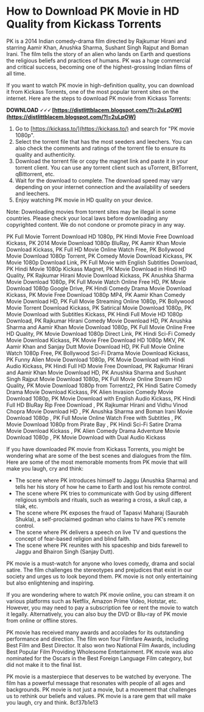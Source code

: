 # How to Download PK Movie in HD Quality from Kickass Torrents
 
PK is a 2014 Indian comedy-drama film directed by Rajkumar Hirani and starring Aamir Khan, Anushka Sharma, Sushant Singh Rajput and Boman Irani. The film tells the story of an alien who lands on Earth and questions the religious beliefs and practices of humans. PK was a huge commercial and critical success, becoming one of the highest-grossing Indian films of all time.
 
If you want to watch PK movie in high-definition quality, you can download it from Kickass Torrents, one of the most popular torrent sites on the internet. Here are the steps to download PK movie from Kickass Torrents:
 
**DOWNLOAD 🗸🗸🗸 [https://distlittblacem.blogspot.com/?l=2uLpOW](https://distlittblacem.blogspot.com/?l=2uLpOW)**


 
1. Go to [https://kickass.to/](https://kickass.to/) and search for "PK movie 1080p".
2. Select the torrent file that has the most seeders and leechers. You can also check the comments and ratings of the torrent file to ensure its quality and authenticity.
3. Download the torrent file or copy the magnet link and paste it in your torrent client. You can use any torrent client such as uTorrent, BitTorrent, qBittorrent, etc.
4. Wait for the download to complete. The download speed may vary depending on your internet connection and the availability of seeders and leechers.
5. Enjoy watching PK movie in HD quality on your device.

Note: Downloading movies from torrent sites may be illegal in some countries. Please check your local laws before downloading any copyrighted content. We do not condone or promote piracy in any way.
 
PK Full Movie Torrent Download HD 1080p,  PK Hindi Movie Free Download Kickass,  PK 2014 Movie Download 1080p BluRay,  PK Aamir Khan Movie Download Kickass,  PK Full HD Movie Online Watch Free,  PK Bollywood Movie Download 1080p Torrent,  PK Comedy Movie Download Kickass,  PK Movie 1080p Download Link,  PK Full Movie with English Subtitles Download,  PK Hindi Movie 1080p Kickass Magnet,  PK Movie Download in Hindi HD Quality,  PK Rajkumar Hirani Movie Download Kickass,  PK Anushka Sharma Movie Download 1080p,  PK Full Movie Watch Online Free HD,  PK Movie Download 1080p Google Drive,  PK Hindi Comedy Drama Movie Download Kickass,  PK Movie Free Download 1080p MP4,  PK Aamir Khan Comedy Movie Download HD,  PK Full Movie Streaming Online 1080p,  PK Bollywood Movie Torrent Download Kickass,  PK Satirical Movie Download 1080p,  PK Movie Download with Subtitles Kickass,  PK Hindi Full Movie HD 1080p Download,  PK Rajkumar Hirani Comedy Movie Download HD,  PK Anushka Sharma and Aamir Khan Movie Download 1080p,  PK Full Movie Online Free HD Quality,  PK Movie Download 1080p Direct Link,  PK Hindi Sci-Fi Comedy Movie Download Kickass,  PK Movie Free Download HD 1080p MKV,  PK Aamir Khan and Sanjay Dutt Movie Download HD,  PK Full Movie Online Watch 1080p Free,  PK Bollywood Sci-Fi Drama Movie Download Kickass,  PK Funny Alien Movie Download 1080p,  PK Movie Download with Hindi Audio Kickass,  PK Hindi Full HD Movie Free Download,  PK Rajkumar Hirani and Aamir Khan Movie Download HD,  PK Anushka Sharma and Sushant Singh Rajput Movie Download 1080p,  PK Full Movie Online Stream HD Quality,  PK Movie Download 1080p from Torrentz2,  PK Hindi Satire Comedy Drama Movie Download Kickass,  PK Alien Invasion Comedy Movie Download 1080p,  PK Movie Download with English Audio Kickass,  PK Hindi Full HD BluRay Rip Free Download ,  PK Rajkumar Hirani and Vidhu Vinod Chopra Movie Download HD ,  PK Anushka Sharma and Boman Irani Movie Download 1080p ,  PK Full Movie Online Watch Free with Subtitles ,  PK Movie Download 1080p from Pirate Bay ,  PK Hindi Sci-Fi Satire Drama Movie Download Kickass ,  PK Alien Comedy Drama Adventure Movie Download 1080p ,  PK Movie Download with Dual Audio Kickass
  
If you have downloaded PK movie from Kickass Torrents, you might be wondering what are some of the best scenes and dialogues from the film. Here are some of the most memorable moments from PK movie that will make you laugh, cry and think:

- The scene where PK introduces himself to Jaggu (Anushka Sharma) and tells her his story of how he came to Earth and lost his remote control.
- The scene where PK tries to communicate with God by using different religious symbols and rituals, such as wearing a cross, a skull cap, a tilak, etc.
- The scene where PK exposes the fraud of Tapasvi Maharaj (Saurabh Shukla), a self-proclaimed godman who claims to have PK's remote control.
- The scene where PK delivers a speech on live TV and questions the concept of fear-based religion and blind faith.
- The scene where PK reunites with his spaceship and bids farewell to Jaggu and Bhairon Singh (Sanjay Dutt).

PK movie is a must-watch for anyone who loves comedy, drama and social satire. The film challenges the stereotypes and prejudices that exist in our society and urges us to look beyond them. PK movie is not only entertaining but also enlightening and inspiring.
  
If you are wondering where to watch PK movie online, you can stream it on various platforms such as Netflix, Amazon Prime Video, Hotstar, etc. However, you may need to pay a subscription fee or rent the movie to watch it legally. Alternatively, you can also buy the DVD or Blu-ray of PK movie from online or offline stores.
 
PK movie has received many awards and accolades for its outstanding performance and direction. The film won four Filmfare Awards, including Best Film and Best Director. It also won two National Film Awards, including Best Popular Film Providing Wholesome Entertainment. PK movie was also nominated for the Oscars in the Best Foreign Language Film category, but did not make it to the final list.
 
PK movie is a masterpiece that deserves to be watched by everyone. The film has a powerful message that resonates with people of all ages and backgrounds. PK movie is not just a movie, but a movement that challenges us to rethink our beliefs and values. PK movie is a rare gem that will make you laugh, cry and think.
 8cf37b1e13
 
